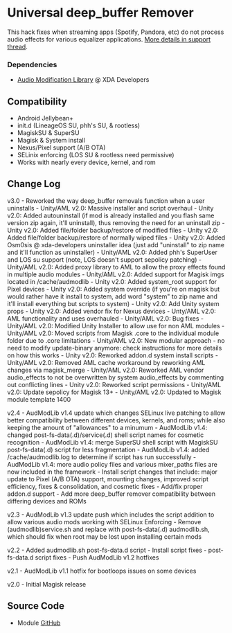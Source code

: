 # Universal deep_buffer Remover
This hack fixes when streaming apps (Spotify, Pandora, etc) do not process audio effects for various equalizer applications. [More details in support thread](https://forum.xda-developers.com/apps/magisk/module-universal-deepbuffer-remover-t3577067).

### Dependencies
* [Audio Modification Library](https://forum.xda-developers.com/apps/magisk/module-audio-modification-library-t3579612) @ XDA Developers

## Compatibility
* Android Jellybean+
* init.d (LineageOS SU, phh's SU, & rootless)
* MagiskSU & SuperSU
* Magisk & System install
* Nexus/Pixel support (A/B OTA)
* SELinix enforcing (LOS SU & rootless need permissive)
* Works with nearly every device, kernel, and rom

## Change Log
v3.0
	- Reworked the way deep_buffer removals function when a user uninstalls
	- Unity/AML v2.0: Massive installer and script overhaul
	- Unity v2.0: Added autouninstall (if mod is already installed and you flash same version zip again, it'll uninstall), thus removing the need for an uninstall zip
	- Unity v2.0: Added file/folder backup/restore of modified files
	- Unity v2.0: Added file/folder backup/restore of normally wiped files
	- Unity v2.0: Added Osm0sis @ xda-developers uninstaller idea (just add "uninstall" to zip name and it'll function as uninstaller)
	- Unity/AML v2.0: Added phh's SuperUser and LOS su support (note, LOS doesn't support sepolicy patching)
	- Unity/AML v2.0: Added proxy library to AML to allow the proxy effects found in multiple audio modules
	- Unity/AML v2.0: Added support for Magisk imgs located in /cache/audmodlib
	- Unity v2.0: Added system_root support for Pixel devices
	- Unity v2.0: Added system override (if you're on magisk but would rather have it install to system, add word "system" to zip name and it'll install everything but scripts to system)
	- Unity v2.0: Add Unity system props
	- Unity v2.0: Added vendor fix for Nexus devices
	- Unty/AML v2.0: AML functionality and uses overhauled
	- Unity/AML v2.0: Bug fixes
	- Unity/AML v2.0: Modified Unity Installer to allow use for non AML modules
	- Unity/AML v2.0: Moved scripts from Magisk .core to the individual module folder due to .core limitations
	- Unity/AML v2.0: New modular approach - no need to modify update-binary anymore: check instructions for more details on how this works
	- Unity v2.0: Reworked addon.d system install scripts
	- Unity/AML v2.0: Removed AML cache workaround by reworking AML changes via magisk_merge
	- Unity/AML v2.0: Reworked AML vendor audio_effects to not be overwritten by system audio_effects by commenting out conflicting lines
	- Unity v2.0: Reworked script permissions
	- Unity/AML v2.0: Update sepolicy for Magisk 13+
	- Unity/AML v2.0: Updated to Magisk module template 1400

v2.4
	- AudModLib v1.4 update which changes SELinux live patching to allow better compatibility between different devices, kernels, and roms; while also keeping the amount of "allowances" to a minumum
	- AudModLib v1.4: changed post-fs-data(.d)/service(.d) shell script names for cosmetic recognition
	- AudModLib v1.4: merge SuperSU shell script with MagiskSU post-fs-data(.d) script for less fragmentation
	- AudModLib v1.4: added /cache/audmodlib.log to determine if script has run successfully
	- AudModLib v1.4: more audio policy files and various mixer_paths files are now included in the framework
	- Install script changes that include: major update to Pixel (A/B OTA) support, mounting changes, improved script efficiency, fixes & consolidation, and cosmetic fixes
	- Add/fix proper addon.d support
	- Add more deep_buffer remover compatibility between differing devices and ROMs

v2.3
	- AudModLib v1.3 update push which includes the script addition to allow various audio mods working with SELinux Enforcing
	- Remove (audmodlib)service.sh and replace with post-fs-data(.d) audmodlib.sh, which should fix when root may be lost upon installing certain mods

v2.2
	- Added audmodlib.sh post-fs-data.d script
	- Install script fixes
	- post-fs-data.d script fixes
	- Push AudModLib v1.2 hotfixes
    
v2.1
	- AudModLib v1.1 hotfix for bootloops issues on some devices
    
v2.0
	- Initial Magisk release

## Source Code
* Module [GitHub](https://github.com/therealahrion/Universal-deep_buffer-Remover)
